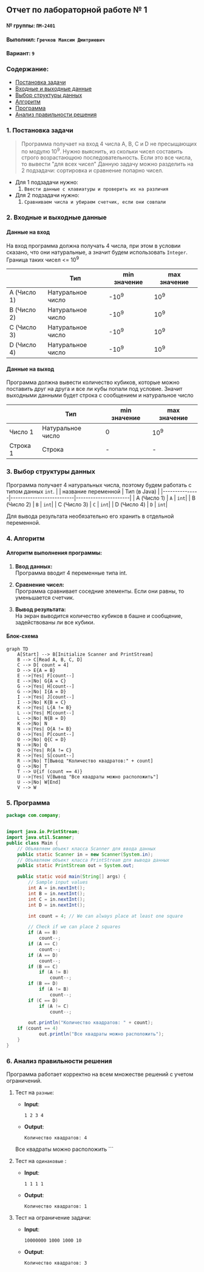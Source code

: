 ## Отчет по лабораторной работе № 1

#### № группы: `ПМ-2401`

#### Выполнил: `Гречков Максим Дмитриевич`

#### Вариант: `9`

### Cодержание:

- [Постановка задачи](#1-постановка-задачи)
- [Входные и выходные данные](#2-входные-и-выходные-данные)
- [Выбор структуры данных](#3-выбор-структуры-данных)
- [Алгоритм](#4-алгоритм)
- [Программа](#5-программа)
- [Анализ правильности решения](#6-анализ-правильности-решения)

### 1. Постановка задачи

> Программа получает на вход 4 числа A, B, C и D не пресыщающих по модулю 10<sup>9</sup>. Нужно выяснить, из скольки чисел
> составить строго возрастающюю последовательность. Если это все числа, то вывести "для всех чисел"
Данную задачу можно разделить на 2 подзадачи: сортировка и сравнение попарно чисел.

- Для 1 подзадачи нужно:
    1. `Ввести данные с клавиатуры и проверить их на различия`
- Для 2 подзадачи нужно:
    1. `Сравниваем числа и убираем счетчик, если они совпали`


### 2. Входные и выходные данные

#### Данные на вход

На вход программа должна получать 4 числа, при этом в условии сказано, что они натуральные, а значит будем использовать `Integer`. Граница таких чисел <= 10<sup>9</sup>

|             | Тип                | min значение    | max значение   |
|-------------|--------------------|-----------------|----------------|
| A (Число 1) | Натуральное  число | -10<sup>9</sup> | 10<sup>9</sup> |
| B (Число 2) | Натуральное  число | -10<sup>9</sup> | 10<sup>9</sup> |
| C (Число 3) | Натуральное  число | -10<sup>9</sup> | 10<sup>9</sup> |
| D (Число 4) | Натуральное  число | -10<sup>9</sup> | 10<sup>9</sup> |

#### Данные на выход

Программа должна вывести количество кубиков, которые можно поставить друг на друга и все ли кубы попали под условие.
Значит выходными данными будет строка с сообщением и натуральное число

|         | Тип               | min значение | max значение   |
|---------|-------------------|--------------|----------------|
| Число 1 | Натуральное число | 0            | 10<sup>9</sup> |
| Строка 1| Строка            |       -      |       -        |

### 3. Выбор структуры данных

Программа получает 4 натуральных числа, поэтому будем работать с типом данных `int`. 
|                 | название переменной | Тип (в Java)         | 
|---------------|--------------------------|----------------------|
| A (Число 1) | `A`                       | `int`|
| B (Число 2) | `B`                       | `int`|
| C (Число 3) | `C`                       | `int`|
| D (Число 4) | `D`                       | `int`|

Для вывода результата необязательно его хранить в отдельной переменной.

### 4. Алгоритм

#### Алгоритм выполнения программы:

1. **Ввод данных:**  
   Программа вводит 4 переменные типа int.

2. **Сравнение чисел:**  
   Программа сравнивает соседние элементы. Если они равны, то уменьшается счетчик.

3. **Вывод результата:**  
   На экран выводится количество кубиков в башне и сообщение, задействованы ли все кубики.

#### Блок-схема

```mermaid
graph TD
    A[Start] --> B[Initialize Scanner and PrintStream]
    B --> C[Read A, B, C, D]
    C --> D[ count = 4]
    D --> E{A = B}
    E -->|Yes| F[count--]
    E -->|No| G{A = C}
    G -->|Yes| H[count--]
    G -->|No| I{A = D}
    I -->|Yes| J[count--]
    I -->|No| K{B = C}
    K -->|Yes| L{A != B}
    L -->|Yes| M[count--]
    L -->|No| N{B = D}
    K -->|No| N
    N -->|Yes| O{A != B}
    O -->|Yes| P[count--]
    O -->|No| Q{C = D}
    N -->|No| Q
    Q -->|Yes| R{A != C}
    R -->|Yes| S[count--]
    R -->|No| T[Вывод "Количество квадратов:" + count]
    Q -->|No| T
    T --> U{if (count == 4)}
    U -->|Yes| V[Вывод "Все квадраты можно расположить"]
    U -->|No| W[End]
    V --> W

```

### 5. Программа

```java
package com.company;


import java.io.PrintStream;
import java.util.Scanner;
public class Main {
    // Объявляем объект класса Scanner для ввода данных
    public static Scanner in = new Scanner(System.in);
    // Объявляем объект класса PrintStream для вывода данных
    public static PrintStream out = System.out;

    public static void main(String[] args) {
        // Sample input values
        int A = in.nextInt();
        int B = in.nextInt();
        int C = in.nextInt();
        int D = in.nextInt();

        int count = 4; // We can always place at least one square

        // Check if we can place 2 squares
        if (A == B)
            count--;
        if (A == C)
            count--;
        if (A == D)
            count--;
        if (B == C)
            if (A != B)
                count--;
        if (B == D)
            if (A != B)
                count--;
        if (C == D)
            if (A != C)
                count--;

        out.println("Количество квадратов: " + count);
	if (count == 4)
            out.println("Все квадраты можно расположить");
    }
}

```

### 6. Анализ правильности решения

Программа работает корректно на всем множестве решений с учетом ограничений.

1. Тест на `разные`:

    - **Input**:
        ```
        1 2 3 4
        ```

    - **Output**:
        ```
        Количество квадратов: 4
	Все квадраты можно расположить
        ```

2. Тест на `одинаковые` :

    - **Input**:
        ```
        1 1 1 1
        ```

    - **Output**:
        ```
        Количество квадратов: 1
        ```

3. Тест на ограничение задачи:

    - **Input**:
        ```
        10000000 1000 1000 10
        ```

    - **Output**:
        ```
        Количество квадратов: 3
        ```
